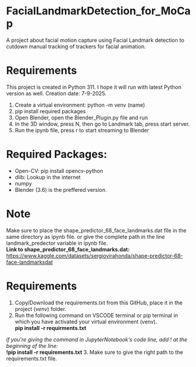 # FacialLandmarkDetection_for_MoCap
A project about facial motion capture using Facial Landmark detection to cutdown manual tracking of trackers for facial animation.

# Requirements
This project is created in Python 311. I hope it will run with latest Python version as well.
Creation date: 7-9-2025.
1. Create a virtual environment: python -m venv (name)
2. pip install required packages
3. Open Blender, open the Blender_Plugin.py file and run
4. In the 3D window, press N, then go to Landmark tab, press start server.
5. Run the ipynb file, press r to start streaming to Blender

# Required Packages:
* Open-CV:     pip install opencv-python
* dlib: Lookup in the internet
* numpy
* Blender (3.6) is the preffered version.

# Note
Make sure to place the shape_predictor_68_face_landmarks.dat file in the same directory as ipynb file. or give the complete path in the line landmark_predector variable in ipynb file.<br>
**Link to shape_predictor_68_face_landmarks.dat:** https://www.kaggle.com/datasets/sergiovirahonda/shape-predictor-68-face-landmarksdat

# Requirements
1. Copy/Download the requirements.txt from this GitHub, place it in the project (*venv*) folder.
2. Run the following command on VSCODE terminal or pip terminal in which you have activated your virtual environment (venv). <br>
  **pip install -r requirments.txt**

  *if you're giving the command in JupyterNotebook's code line, add ! at the beginning of the line:* <br>
    **!pip install -r requirements.txt**
3. Make sure to give the right path to the requirements.txt file.

